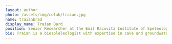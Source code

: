 ```yaml
---
layout: author
photo: /assets/img/colab/traian.jpg 
name: traianbrad
display_name: Traian Bard
position: Senior Researcher at the Emil Racovita Institute of Speleology Cluj-Napoca (Romania)  
bio: Traian is a biospleleologist with expertise in cave and groundwater microbiology. 
---
```

